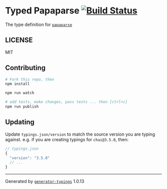 # Typed Papaparse  [![Build Status](https://travis-ci.org/it@github.com:Tapad/typed-papaparse.svg?branch=master)](https://travis-ci.org/it@github.com:Tapad/typed-papaparse)


The type definition for [`papaparse`](https://github.com/mholt/PapaParse.git)

## LICENSE

MIT

## Contributing

```sh
# Fork this repo, then
npm install

npm run watch

# add tests, make changes, pass tests ... then [ctrl+c]
npm run publish
```

## Updating

Update `typings.json/version` to match the source version you are typing against.
e.g. if you are creating typings for `chai@3.5.0`, then:

```js
// typings.json
{
  "version": "3.5.0"
  // ...
}
```

----

Generated by [`generator-typings`](https://github.com/typings/generator-typings) 1.0.13
